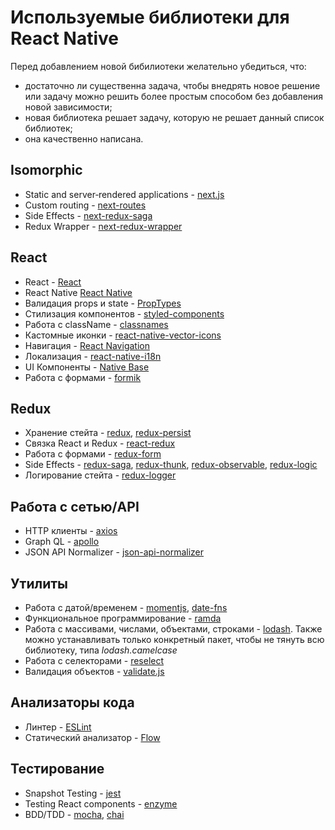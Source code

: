 # Используемые библиотеки для React Native

Перед добавлением новой бибилиотеки желательно убедиться, что:
- достаточно ли существенна задача, чтобы внедрять новое решение или задачу можно решить более простым способом без добавления новой зависимости;
- новая библиотека решает задачу, которую не решает данный список библиотек;
- она качественно написана.

## Isomorphic
- Static and server‑rendered applications - [next.js](https://github.com/zeit/next.js)
- Custom routing - [next-routes](https://github.com/fridays/next-routes)
- Side Effects - [next-redux-saga](https://github.com/bmealhouse/next-redux-saga)
- Redux Wrapper - [next-redux-wrapper](https://github.com/kirill-konshin/next-redux-wrapper)

## React
- React - [React](https://reactjs.org)
- React Native [React Native](https://facebook.github.io/react-native/)
- Валидация props и state - [PropTypes](https://reactjs.org/docs/typechecking-with-proptypes.html)
- Стилизация компонентов - [styled-components](https://github.com/styled-components/styled-components)
- Работа с className - [classnames](https://github.com/JedWatson/classnames)
- Кастомные иконки - [react-native-vector-icons](https://github.com/oblador/react-native-vector-icons)
- Навигация - [React Navigation](https://reactnavigation.org)
- Локализация - [react-native-i18n](https://github.com/AlexanderZaytsev/react-native-i18n)
- UI Компоненты - [Native Base](https://nativebase.io/)
- Работа с формами - [formik](https://github.com/jaredpalmer/formik)

## Redux
- Хранение стейта - [redux](https://redux.js.org), [redux-persist](https://github.com/rt2zz/redux-persist)
- Связка React и Redux - [react-redux](https://redux.js.org/basics/usage-with-react)
- Работа с формами - [redux-form](https://redux-form.com)
- Side Effects - [redux-saga](https://redux-saga.js.org), [redux-thunk](https://github.com/reduxjs/redux-thunk), [redux-observable](https://redux-observable.js.org), [redux-logic](https://github.com/jeffbski/redux-logic)
- Логирование стейта - [redux-logger](https://github.com/evgenyrodionov/redux-logger)

## Работа с сетью/API
- HTTP клиенты - [axios](https://github.com/axios/axios)
- Graph QL - [apollo](https://www.apollographql.com)
- JSON API Normalizer - [json-api-normalizer](https://github.com/yury-dymov/json-api-normalizer)

## Утилиты
- Работа с датой/временем - [momentjs](https://momentjs.com), [date-fns](https://date-fns.org)
- Функциональное программирование - [ramda](https://ramdajs.com)
- Работа с массивами, числами, объектами, строками - [lodash](https://lodash.com). Также можно устанавливать только конкретный пакет, чтобы не тянуть всю библиотеку, типа _lodash.camelcase_
- Работа с селекторами - [reselect](https://github.com/reduxjs/reselect)
- Валидация объектов - [validate.js](https://validatejs.org)

## Анализаторы кода
- Линтер - [ESLint](https://eslint.org)
- Статический анализатор - [Flow](https://flow.org)

## Тестирование
- Snapshot Testing - [jest](https://facebook.github.io/jest/)
- Testing React components - [enzyme](https://github.com/airbnb/enzyme)
- BDD/TDD - [mocha](https://mochajs.org/), [chai](http://www.chaijs.com)
